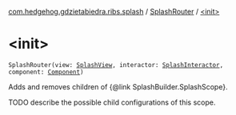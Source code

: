 [com.hedgehog.gdzietabiedra.ribs.splash](../index.md) / [SplashRouter](index.md) / [&lt;init&gt;](./-init-.md)

# &lt;init&gt;

`SplashRouter(view: `[`SplashView`](../-splash-view/index.md)`, interactor: `[`SplashInteractor`](../-splash-interactor/index.md)`, component: `[`Component`](../-splash-builder/-component/index.md)`)`

Adds and removes children of {@link SplashBuilder.SplashScope}.

TODO describe the possible child configurations of this scope.

